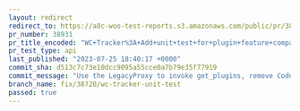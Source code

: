 ```yaml
---
layout: redirect
redirect_to: https://a8c-woo-test-reports.s3.amazonaws.com/public/pr/38931/api/index.html
pr_number: 38931
pr_title_encoded: "WC+Tracker%3A+Add+unit+test+for+plugin+feature+compatibility+data"
pr_test_type: api
last_published: "2023-07-25 18:40:17 +0000"
commit_sha: d513c7c73e10dcc9095a55cce0a7b79e35f77919
commit_message: "Use the LegacyProxy to invoke get_plugins, remove CodeHacking usage"
branch_name: fix/38720/wc-tracker-unit-test
passed: true
---
```

